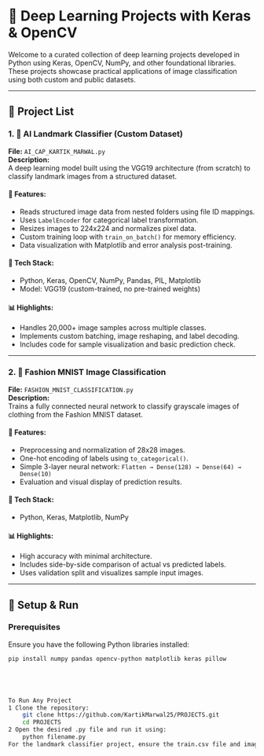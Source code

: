# 🧠 Deep Learning Projects with Keras & OpenCV

Welcome to a curated collection of deep learning projects developed in Python using Keras, OpenCV, NumPy, and other foundational libraries. These projects showcase practical applications of image classification using both custom and public datasets.

---

## 📁 Project List

### 1. 📸 AI Landmark Classifier (Custom Dataset)
**File:** `AI_CAP_KARTIK_MARWAL.py`  
**Description:**  
A deep learning model built using the VGG19 architecture (from scratch) to classify landmark images from a structured dataset.

#### 🔧 Features:
- Reads structured image data from nested folders using file ID mappings.
- Uses `LabelEncoder` for categorical label transformation.
- Resizes images to 224x224 and normalizes pixel data.
- Custom training loop with `train_on_batch()` for memory efficiency.
- Data visualization with Matplotlib and error analysis post-training.

#### 🧰 Tech Stack:
- Python, Keras, OpenCV, NumPy, Pandas, PIL, Matplotlib
- Model: VGG19 (custom-trained, no pre-trained weights)

#### 📊 Highlights:
- Handles 20,000+ image samples across multiple classes.
- Implements custom batching, image reshaping, and label decoding.
- Includes code for sample visualization and basic prediction check.

---

### 2. 👟 Fashion MNIST Image Classification
**File:** `FASHION_MNIST_CLASSIFICATION.py`  
**Description:**  
Trains a fully connected neural network to classify grayscale images of clothing from the Fashion MNIST dataset.

#### 🔧 Features:
- Preprocessing and normalization of 28x28 images.
- One-hot encoding of labels using `to_categorical()`.
- Simple 3-layer neural network: `Flatten → Dense(128) → Dense(64) → Dense(10)`
- Evaluation and visual display of prediction results.

#### 🧰 Tech Stack:
- Python, Keras, Matplotlib, NumPy

#### 📊 Highlights:
- High accuracy with minimal architecture.
- Includes side-by-side comparison of actual vs predicted labels.
- Uses validation split and visualizes sample input images.

---

## 🚀 Setup & Run

### Prerequisites
Ensure you have the following Python libraries installed:

```bash
pip install numpy pandas opencv-python matplotlib keras pillow





To Run Any Project
1 Clone the repository:
    git clone https://github.com/KartikMarwal25/PROJECTS.git
    cd PROJECTS
2 Open the desired .py file and run it using:
    python filename.py
For the landmark classifier project, ensure the train.csv file and image dataset are correctly structured and paths updated accordingly.
    
